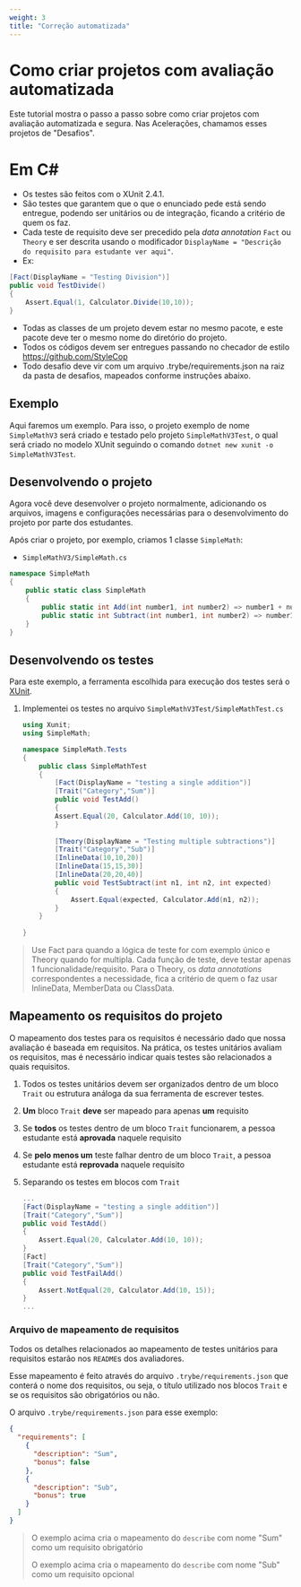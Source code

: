 ```yaml
---
weight: 3
title: "Correção automatizada"
---
```


# Como criar projetos com avaliação automatizada

Este tutorial mostra o passo a passo sobre como criar projetos com avaliação automatizada e segura. Nas Acelerações, chamamos esses projetos de "Desafios".

# Em C#

- Os testes são feitos com o XUnit 2.4.1.
- São testes que garantem que o que o enunciado pede está sendo entregue, podendo ser unitários ou de integração, ficando a critério de quem os faz.
- Cada teste de requisito deve ser precedido pela _data annotation_ `Fact` ou `Theory` e ser descrita usando o modificador `DisplayName = "Descrição do requisito para estudante ver aqui"`.
- Ex: 
```C#
[Fact(DisplayName = "Testing Division")]
public void TestDivide()
{
    Assert.Equal(1, Calculator.Divide(10,10));
}
```
- Todas as classes de um projeto devem estar no mesmo pacote, e este pacote deve ter o mesmo nome do diretório do projeto.
- Todos os códigos devem ser entregues passando no checador de estilo https://github.com/StyleCop
- Todo desafio deve vir com um arquivo .trybe/requirements.json na raiz da pasta de desafios, mapeados conforme instruções abaixo.

## Exemplo

Aqui faremos um exemplo. Para isso, o projeto exemplo de nome `SimpleMathV3` será criado e testado pelo projeto `SimpleMathV3Test`, o qual será criado no modelo XUnit seguindo o comando `dotnet new xunit -o SimpleMathV3Test`.

## Desenvolvendo o projeto

Agora você deve desenvolver o projeto normalmente, adicionando os arquivos, imagens e configurações necessárias para o desenvolvimento do projeto por parte dos estudantes.

Após criar o projeto, por exemplo, criamos 1 classe `SimpleMath`:

- `SimpleMathV3/SimpleMath.cs`
```C#
namespace SimpleMath
{
    public static class SimpleMath
    {
        public static int Add(int number1, int number2) => number1 + number2;
        public static int Subtract(int number1, int number2) => number1 - number2;        
    }
}
```

## Desenvolvendo os testes

Para este exemplo, a ferramenta escolhida para execução dos testes será o [XUnit](https://xunit.net/).

1. Implementei os testes no arquivo `SimpleMathV3Test/SimpleMathTest.cs`
    ```C#
    using Xunit;
    using SimpleMath;

    namespace SimpleMath.Tests
    {
        public class SimpleMathTest
        { 
            [Fact(DisplayName = "testing a single addition")]
            [Trait("Category","Sum")]
            public void TestAdd()
            {        
            Assert.Equal(20, Calculator.Add(10, 10));
            }
            
            [Theory(DisplayName = "Testing multiple subtractions")]
            [Trait("Category","Sub")]
            [InlineData(10,10,20)]
            [InlineData(15,15,30)]
            [InlineData(20,20,40)]
            public void TestSubtract(int n1, int n2, int expected)
            {
                Assert.Equal(expected, Calculator.Add(n1, n2));
            }
        }
            
    }
    ```

> Use Fact para quando a lógica de teste for com exemplo único e Theory quando for multipla.
> Cada função de teste, deve testar apenas 1 funcionalidade/requisito.
> Para o Theory, os _data annotations_ correspondentes a necessidade, fica a critério de quem o faz usar InlineData, MemberData ou ClassData.

## Mapeamento os requisitos do projeto

O mapeamento dos testes para os requisitos é necessário dado que nossa avaliação é baseada em requisitos.
Na prática, os testes unitários avaliam os requisitos, mas é necessário indicar quais testes são relacionados a quais requisitos.

1. Todos os testes unitários devem ser organizados dentro de um bloco `Trait` ou estrutura análoga da sua ferramenta de escrever testes.
2. **Um** bloco `Trait` **deve** ser mapeado para apenas **um** requisito
3. Se **todos** os testes dentro de um bloco `Trait` funcionarem, a pessoa estudante está **aprovada** naquele requisito
4. Se **pelo menos um** teste falhar dentro de um bloco `Trait`, a pessoa estudante está **reprovada** naquele requisito


2. Separando os testes em blocos com `Trait`
    ```C#
    ...
    [Fact(DisplayName = "testing a single addition")]
    [Trait("Category","Sum")]
    public void TestAdd()
    {        
        Assert.Equal(20, Calculator.Add(10, 10));
    }
    [Fact]
    [Trait("Category","Sum")]
    public void TestFailAdd()
    {        
        Assert.NotEqual(20, Calculator.Add(10, 15));
    }  
    ...
    ```

### Arquivo de mapeamento de requisitos

Todos os detalhes relacionados ao mapeamento de testes unitários para requisitos estarão nos `README`s dos avaliadores.

Esse mapeamento é feito através do arquivo `.trybe/requirements.json` que conterá o nome dos requisitos, ou seja, o título utilizado nos blocos `Trait` e se os requisitos são obrigatórios ou não.

O arquivo `.trybe/requirements.json` para esse exemplo:

```json
{
  "requirements": [
    {
      "description": "Sum",
      "bonus": false
    },
    {
      "description": "Sub",
      "bonus": true
    }
  ]
}
```

> O exemplo acima cria o mapeamento do `describe` com nome "Sum" como um requisito obrigatório
>
> O exemplo acima cria o mapeamento do `describe` com nome "Sub" como um requisito opcional
